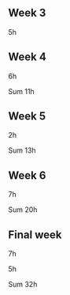 ## Week 3


5h

## Week 4

6h

Sum 11h

## Week 5

2h

Sum 13h

## Week 6

7h

Sum 20h

## Final week

7h

5h

Sum 32h